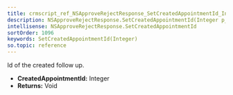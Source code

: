 ```yaml
---
title: crmscript_ref_NSApproveRejectResponse_SetCreatedAppointmentId_Integer_p_0
description: NSApproveRejectResponse.SetCreatedAppointmentId(Integer p_0)
intellisense: NSApproveRejectResponse.SetCreatedAppointmentId
sortOrder: 1096
keywords: SetCreatedAppointmentId(Integer)
so.topic: reference
---
```



Id of the created follow up.



* **CreatedAppointmentId:** Integer
* **Returns:** Void


